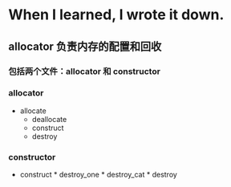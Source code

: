 # When I learned, I wrote it down.

## allocator 负责内存的配置和回收

### 包括两个文件：allocator 和 constructor

### allocator 
* allocate
    * deallocate
    * construct
    * destroy

### constructor
   * construct
    * destroy_one
    * destroy_cat
    * destroy
